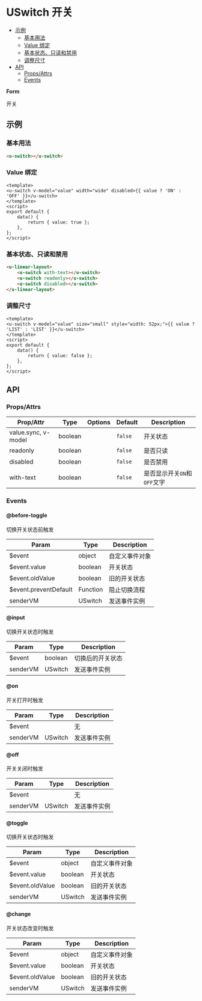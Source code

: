 <!-- 该 README.md 根据 api.yaml 和 docs/*.md 自动生成，为了方便在 GitHub 和 NPM 上查阅。如需修改，请查看源文件 -->

# USwitch 开关

- [示例](#示例)
    - [基本用法](#基本用法)
    - [Value 绑定](#value-绑定)
    - [基本状态、只读和禁用](#基本状态-只读和禁用)
    - [调整尺寸](#调整尺寸)
- [API]()
    - [Props/Attrs](#propsattrs)
    - [Events](#events)

**Form**

开关

## 示例
### 基本用法

``` html
<u-switch></u-switch>
```

### Value 绑定

``` vue
<template>
<u-switch v-model="value" width="wide" disabled>{{ value ? 'ON' : 'OFF' }}</u-switch>
</template>
<script>
export default {
    data() {
        return { value: true };
    },
};
</script>
```

### 基本状态、只读和禁用

``` html
<u-linear-layout>
    <u-switch with-text></u-switch>
    <u-switch readonly></u-switch>
    <u-switch disabled></u-switch>
</u-linear-layout>
```

### 调整尺寸

``` vue
<template>
<u-switch v-model="value" size="small" style="width: 52px;">{{ value ? 'LIST' : 'LIST' }}</u-switch>
</template>
<script>
export default {
    data() {
        return { value: false };
    },
};
</script>
```

## API
### Props/Attrs

| Prop/Attr | Type | Options | Default | Description |
| --------- | ---- | ------- | ------- | ----------- |
| value.sync, v-model | boolean |  | `false` | 开关状态 |
| readonly | boolean |  | `false` | 是否只读 |
| disabled | boolean |  | `false` | 是否禁用 |
| with-text | boolean |  | `false` | 是否显示开关`ON`和`OFF`文字 |

### Events

#### @before-toggle

切换开关状态前触发

| Param | Type | Description |
| ----- | ---- | ----------- |
| $event | object | 自定义事件对象 |
| $event.value | boolean | 开关状态 |
| $event.oldValue | boolean | 旧的开关状态 |
| $event.preventDefault | Function | 阻止切换流程 |
| senderVM | USwitch | 发送事件实例 |

#### @input

切换开关状态时触发

| Param | Type | Description |
| ----- | ---- | ----------- |
| $event | boolean | 切换后的开关状态 |
| senderVM | USwitch | 发送事件实例 |

#### @on

开关打开时触发

| Param | Type | Description |
| ----- | ---- | ----------- |
| $event |  | 无 |
| senderVM | USwitch | 发送事件实例 |

#### @off

开关关闭时触发

| Param | Type | Description |
| ----- | ---- | ----------- |
| $event |  | 无 |
| senderVM | USwitch | 发送事件实例 |

#### @toggle

切换开关状态时触发

| Param | Type | Description |
| ----- | ---- | ----------- |
| $event | object | 自定义事件对象 |
| $event.value | boolean | 开关状态 |
| $event.oldValue | boolean | 旧的开关状态 |
| senderVM | USwitch | 发送事件实例 |

#### @change

开关状态改变时触发

| Param | Type | Description |
| ----- | ---- | ----------- |
| $event | object | 自定义事件对象 |
| $event.value | boolean | 开关状态 |
| $event.oldValue | boolean | 旧的开关状态 |
| senderVM | USwitch | 发送事件实例 |

